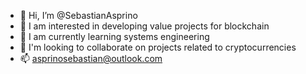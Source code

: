 - 👋 Hi, I’m @SebastianAsprino
- 👀 I am interested in developing value projects for blockchain
- 🌱 I am currently learning systems engineering
- 💞️ I'm looking to collaborate on projects related to cryptocurrencies
- 📫 asprinosebastian@outlook.com
<!---
SebastianAsprino/SebastianAsprino is a ✨ special ✨ repository because its `README.md` (this file) appears on your GitHub profile.
You can click the Preview link to take a look at your changes.
--->

